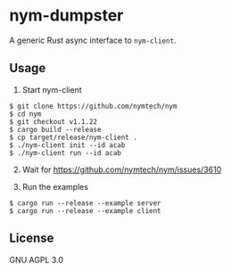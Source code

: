 nym-dumpster
============

A generic Rust async interface to `nym-client`.

## Usage

1. Start nym-client

```
$ git clone https://github.com/nymtech/nym
$ cd nym
$ git checkout v1.1.22
$ cargo build --release
$ cp target/release/nym-client .
$ ./nym-client init --id acab
$ ./nym-client run --id acab
```

2. Wait for https://github.com/nymtech/nym/issues/3610

3. Run the examples

```
$ cargo run --release --example server
$ cargo run --release --example client
```

## License

GNU AGPL 3.0
